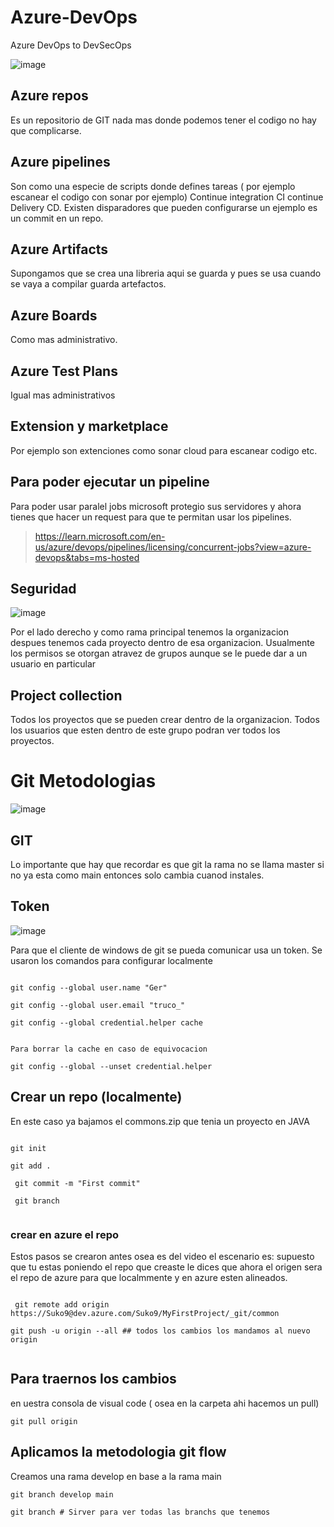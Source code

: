 # Azure-DevOps
Azure DevOps to DevSecOps


![image](https://user-images.githubusercontent.com/63270579/217354187-e6169d30-eb20-44f2-bbc4-29c5c558ea21.png)

## Azure repos 

Es un repositorio de GIT nada mas donde podemos tener el codigo no hay que complicarse.

## Azure pipelines 

Son como una especie de scripts donde defines tareas ( por ejemplo escanear el codigo con sonar por ejemplo) Continue integration CI continue Delivery CD.
Existen disparadores que pueden configurarse un ejemplo es un commit en un repo.

## Azure Artifacts

Supongamos que se crea una libreria aqui se guarda y pues se usa cuando se vaya a compilar guarda artefactos.

## Azure Boards 

Como mas administrativo.

## Azure Test Plans

Igual mas administrativos

## Extension y marketplace

Por ejemplo son extenciones como sonar cloud para escanear codigo etc.

## Para poder ejecutar un pipeline

Para poder usar paralel jobs microsoft protegio sus servidores y ahora tienes que hacer un request para que te permitan usar los pipelines.

> https://learn.microsoft.com/en-us/azure/devops/pipelines/licensing/concurrent-jobs?view=azure-devops&tabs=ms-hosted

## Seguridad

![image](https://user-images.githubusercontent.com/63270579/217894503-1932f874-fe07-44ed-87b0-f1f502c9dece.png)

Por el lado derecho y como rama principal tenemos la organizacion despues tenemos cada proyecto dentro de esa organizacion. Usualmente los permisos se otorgan atravez de grupos aunque se le puede dar a un usuario en particular


## Project collection

Todos los proyectos que se pueden crear dentro de la organizacion. Todos los usuarios que esten dentro de este grupo podran ver todos los proyectos.


# Git Metodologias

![image](https://user-images.githubusercontent.com/63270579/218518048-fc7c0899-c60c-4acd-8bf0-6ab38c6479f6.png)


## GIT

Lo importante que hay que recordar es que git la rama no se llama master si no ya esta como main entonces solo cambia cuanod instales.

## Token 

![image](https://user-images.githubusercontent.com/63270579/218222092-631234cc-b94f-47cc-8101-0ac978952cca.png)

Para que el cliente de windows de git se pueda comunicar usa un token. Se usaron los comandos para configurar localmente 

```

git config --global user.name "Ger"

git config --global user.email "truco_"

git config --global credential.helper cache


Para borrar la cache en caso de equivocacion 

git config --global --unset credential.helper 

```


## Crear un repo (localmente) 

En este caso ya bajamos el commons.zip que tenia un proyecto en JAVA

```

git init

git add .

 git commit -m "First commit"

 git branch
 
 ```
 
 ### crear en azure el repo
 
Estos pasos se crearon antes osea es del video el escenario es: supuesto que tu estas poniendo el repo que creaste le dices que ahora el origen sera el repo de azure para que localmmente y en azure esten alineados.

```

 git remote add origin https://Suko9@dev.azure.com/Suko9/MyFirstProject/_git/common

git push -u origin --all ## todos los cambios los mandamos al nuevo origin 


```

## Para traernos los cambios

en uestra consola de visual code ( osea en la carpeta ahi hacemos  un pull)

```
git pull origin

```


## Aplicamos la metodologia git flow 

Creamos una rama develop en base a la rama main

```
git branch develop main

git branch # Sirver para ver todas las branchs que tenemos

```







































